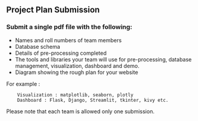 ## Project Plan Submission

### Submit a single pdf file with the following:

- Names and roll numbers of team members
- Database schema
- Details of pre-processing completed
- The tools and libraries your team will use for pre-processing, database management, visualization, dashboard and demo.
- Diagram showing the rough plan for your website

For example :
```
    Visualization : matplotlib, seaborn, plotly
    Dashboard : Flask, Django, Streamlit, tkinter, kivy etc.
```
Please note that each team is allowed only one submission.